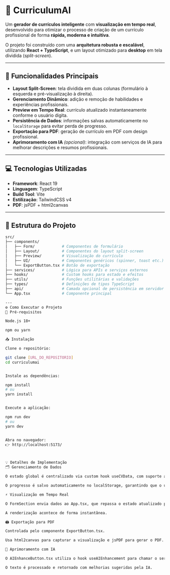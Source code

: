 # 📄 CurriculumAI

Um **gerador de currículos inteligente** com **visualização em tempo real**, desenvolvido para otimizar o processo de criação de um currículo profissional de forma **rápida, moderna e intuitiva**.

O projeto foi construído com uma **arquitetura robusta e escalável**, utilizando **React + TypeScript**, e um layout otimizado para **desktop** em tela dividida (*split-screen*).

---

## 🚀 Funcionalidades Principais

- **Layout Split-Screen**: tela dividida em duas colunas (formulário à esquerda e pré-visualização à direita).
- **Gerenciamento Dinâmico**: adição e remoção de habilidades e experiências profissionais.
- **Preview em Tempo Real**: currículo atualizado instantaneamente conforme o usuário digita.
- **Persistência de Dados**: informações salvas automaticamente no `localStorage` para evitar perda de progresso.
- **Exportação para PDF**: geração de currículo em PDF com design profissional.
- **Aprimoramento com IA** *(opcional)*: integração com serviços de IA para melhorar descrições e resumos profissionais.

---

## 💻 Tecnologias Utilizadas

- **Framework**: React 19
- **Linguagem**: TypeScript
- **Build Tool**: Vite
- **Estilização**: TailwindCSS v4
- **PDF**: jsPDF + html2canvas

---

## 📁 Estrutura do Projeto

```bash
src/
├── components/
│   ├── Form/            # Componentes de formulário
│   ├── Layout/          # Componentes do layout split-screen
│   ├── Preview/         # Visualização do currículo
│   ├── UI/              # Componentes genéricos (spinner, toast etc.)
│   └── ExportButton.tsx # Botão de exportação
├── services/            # Lógica para APIs e serviços externos
├── hooks/               # Custom hooks para estado e efeitos
├── utils/               # Funções utilitárias e validações
├── types/               # Definições de tipos TypeScript
├── api/                 # Camada opcional de persistência em servidor
└── App.tsx              # Componente principal

---
⚙️ Como Executar o Projeto
🔑 Pré-requisitos

Node.js 18+

npm ou yarn

📥 Instalação

Clone o repositório:

git clone [URL_DO_REPOSITORIO]
cd curriculumai


Instale as dependências:

npm install
# ou
yarn install


Execute a aplicação:

npm run dev
# ou
yarn dev


Abra no navegador:
👉 http://localhost:5173/



💡 Detalhes de Implementação
🗂 Gerenciamento de Dados

O estado global é centralizado via custom hook useCVData, com suporte a React Context API.

O progresso é salvo automaticamente no localStorage, garantindo que o usuário não perca seus dados.

⚡ Visualização em Tempo Real

O FormSection envia dados ao App.tsx, que repassa o estado atualizado para o PreviewSection.

A renderização acontece de forma instantânea.

🖨 Exportação para PDF

Controlada pelo componente ExportButton.tsx.

Usa html2canvas para capturar a visualização e jsPDF para gerar o PDF.

🤖 Aprimoramento com IA

O AIEnhanceButton.tsx utiliza o hook useAIEnhancement para chamar o serviço aiservice.ts.

O texto é processado e retornado com melhorias sugeridas pela IA.
